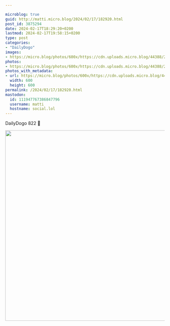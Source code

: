 ```yaml
---

microblog: true
guid: http://matti.micro.blog/2024/02/17/182920.html
post_id: 3875294
date: 2024-02-17T18:29:20+0200
lastmod: 2024-02-17T19:58:15+0200
type: post
categories:
- "DailyDogo"
images:
- https://micro.blog/photos/600x/https://cdn.uploads.micro.blog/44388/2024/11165cbebe6040639a1440d28e43723c.jpg
photos:
- https://micro.blog/photos/600x/https://cdn.uploads.micro.blog/44388/2024/11165cbebe6040639a1440d28e43723c.jpg
photos_with_metadata:
- url: https://micro.blog/photos/600x/https://cdn.uploads.micro.blog/44388/2024/11165cbebe6040639a1440d28e43723c.jpg
  width: 600
  height: 600
permalink: /2024/02/17/182920.html
mastodon:
  id: 111947767386847796
  username: matti
  hostname: social.lol
---
```

DailyDogo 822 🐶

<img src="/media/uploads/2024/11165cbebe6040639a1440d28e43723c.jpg" width="600" height="600" alt="" />
